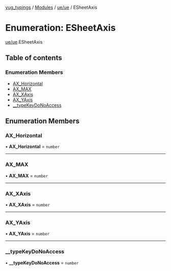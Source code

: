 [yug_typings](../README.md) / [Modules](../modules.md) / [ue/ue](../modules/ue_ue.md) / ESheetAxis

# Enumeration: ESheetAxis

[ue/ue](../modules/ue_ue.md).ESheetAxis

## Table of contents

### Enumeration Members

- [AX\_Horizontal](ue_ue.ESheetAxis.md#ax_horizontal)
- [AX\_MAX](ue_ue.ESheetAxis.md#ax_max)
- [AX\_XAxis](ue_ue.ESheetAxis.md#ax_xaxis)
- [AX\_YAxis](ue_ue.ESheetAxis.md#ax_yaxis)
- [\_\_typeKeyDoNoAccess](ue_ue.ESheetAxis.md#__typekeydonoaccess)

## Enumeration Members

### AX\_Horizontal

• **AX\_Horizontal** = `number`

___

### AX\_MAX

• **AX\_MAX** = `number`

___

### AX\_XAxis

• **AX\_XAxis** = `number`

___

### AX\_YAxis

• **AX\_YAxis** = `number`

___

### \_\_typeKeyDoNoAccess

• **\_\_typeKeyDoNoAccess** = `number`
